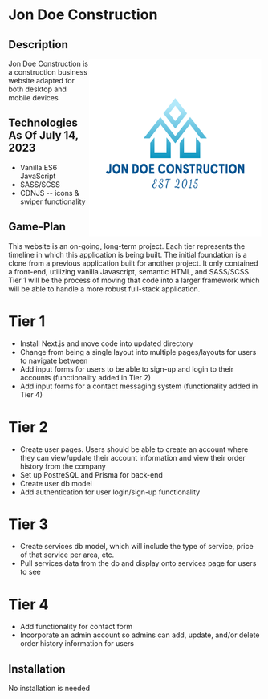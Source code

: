 # Jon Doe Construction

## Description

<img align="right" width=343 height=353 src="/images/fulllogo_transparent.png">
<p align="left">Jon Doe Construction is a construction business website adapted for both desktop and mobile devices</p>

## Technologies As Of July 14, 2023

- Vanilla ES6 JavaScript
- SASS/SCSS
- CDNJS -- icons & swiper functionality

## Game-Plan

<p>This website is an on-going, long-term project. Each tier represents the timeline in which this application is being built. The initial foundation is a clone from a previous application built for another project. It only contained a front-end, utilizing vanilla Javascript, semantic HTML, and SASS/SCSS. Tier 1 will be the process of moving that code into a larger framework which will be able to handle a more robust full-stack application.</p>

# Tier 1

- Install Next.js and move code into updated directory
- Change from being a single layout into multiple pages/layouts for users to navigate between
- Add input forms for users to be able to sign-up and login to their accounts (functionality added in Tier 2)
- Add input forms for a contact messaging system (functionality added in Tier 4)

# Tier 2

- Create user pages. Users should be able to create an account where they can view/update their account information and view their order history from the company
- Set up PostreSQL and Prisma for back-end
- Create user db model
- Add authentication for user login/sign-up functionality

# Tier 3

- Create services db model, which will include the type of service, price of that service per area, etc.
- Pull services data from the db and display onto services page for users to see

# Tier 4

- Add functionality for contact form
- Incorporate an admin account so admins can add, update, and/or delete order history information for users

## Installation

No installation is needed
